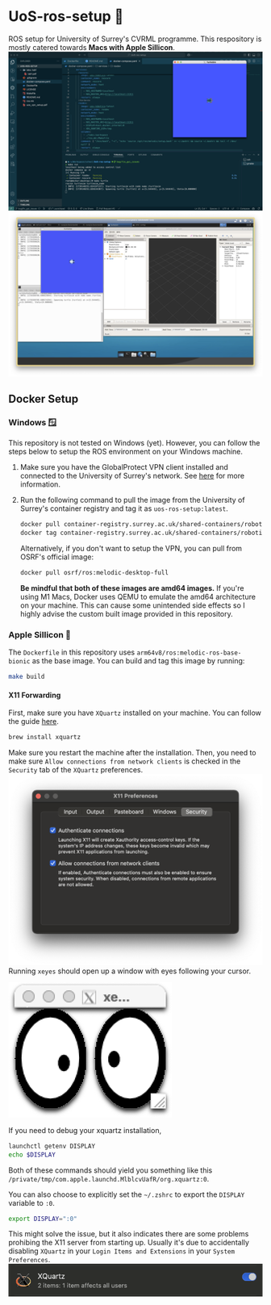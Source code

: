 # UoS-ros-setup 🤖
ROS setup for University of Surrey's CVRML programme. This respository is mostly catered towards **Macs with Apple Sillicon**.
![ros_setup](./assets/turtlesim.png)
![ros setup](./assets/novnc.png)

## Docker Setup

### Windows 🪟
This repository is not tested on Windows (yet). However, you can follow the steps below to setup the ROS environment on your Windows machine. 
1. Make sure you have the GlobalProtect VPN client installed and connected to the University of Surrey's network. See [here](uos_vpn_setup.pdf) for more information.

2. Run the following command to pull the image from the University of Surrey's container registry and tag it as `uos-ros-setup:latest`.
    ```bash
    docker pull container-registry.surrey.ac.uk/shared-containers/robotics-module-2:latest
    docker tag container-registry.surrey.ac.uk/shared-containers/robotics-module-2:latest uos-robotics:latest
    ```
    Alternatively, if you don't want to setup the VPN, you can pull from OSRF's official image:
    ```bash
    docker pull osrf/ros:melodic-desktop-full
    ```

    **Be mindful that both of these images are amd64 images.** 
    If you're using M1 Macs, Docker uses QEMU to emulate the amd64 architecture on your machine. This can cause some unintended side effects so I highly advise the custom built image provided in this repository.

### Apple Sillicon 🍎
The `Dockerfile` in this repository uses `arm64v8/ros:melodic-ros-base-bionic` as the base image. You can build and tag this image by running:
```bash
make build
```

#### X11 Forwarding
First, make sure you have `XQuartz` installed on your machine. You can follow the guide [here](https://gist.github.com/sorny/969fe55d85c9b0035b0109a31cbcb088).
```bash
brew install xquartz
```
Make sure you restart the machine after the installation.
Then, you need to make sure `Allow connections from network clients` is checked in the `Security` tab of the `XQuartz` preferences.
![X11 Preferences](assets/x11_preferences.png)
Running `xeyes` should open up a window with eyes following your cursor.

![xeyes](assets/xeyes.png)

If you need to debug your xquartz installation,
```bash
launchctl getenv DISPLAY
echo $DISPLAY
```
Both of these commands should yield you something like this `/private/tmp/com.apple.launchd.MlblcvUafR/org.xquartz:0`.


You can also choose to explicitly set the `~/.zshrc` to export the `DISPLAY` variable to `:0`. 
```bash
export DISPLAY=":0"
```
This might solve the issue, but it also indicates there are some problems prohibing the X11 server from starting up. Usually it's due to accidentally disabling `XQuartz` in your `Login Items and Extensions` in your `System Preferences`.
![enable XQuartz at login](assets/xquartz_login.png)

